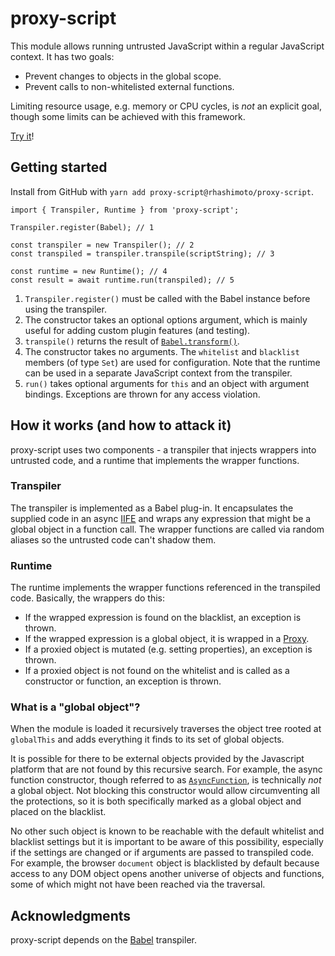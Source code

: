 # proxy-script
This module allows running untrusted JavaScript within a regular
JavaScript context. It has two goals:

* Prevent changes to objects in the global scope.
* Prevent calls to non-whitelisted external functions.

Limiting resource usage, e.g. memory or CPU cycles, is *not* an
explicit goal, though some limits can be achieved with this framework.

[Try it](https://rhashimoto.github.io/proxy-script/)!

## Getting started
Install from GitHub with `yarn add proxy-script@rhashimoto/proxy-script`.

```
import { Transpiler, Runtime } from 'proxy-script';

Transpiler.register(Babel); // 1

const transpiler = new Transpiler(); // 2
const transpiled = transpiler.transpile(scriptString); // 3

const runtime = new Runtime(); // 4
const result = await runtime.run(transpiled); // 5
```

1. `Transpiler.register()` must be called with the Babel instance
before using the transpiler.
2. The constructor takes an optional options argument, which is
mainly useful for adding custom plugin features (and testing).
3. `transpile()` returns the result of
[`Babel.transform()`](https://babeljs.io/docs/en/babel-core#transform).
4. The constructor takes no arguments. The `whitelist` and
`blacklist` members (of type `Set`) are used for configuration.
Note that the runtime can be used in a separate JavaScript context
from the transpiler.
5. `run()` takes optional arguments for `this` and an object with
argument bindings. Exceptions are thrown for any access violation.

## How it works (and how to attack it)
proxy-script uses two components - a transpiler that injects
wrappers into untrusted code, and a runtime that implements the
wrapper functions.

### Transpiler
The transpiler is implemented as a Babel plug-in. It encapsulates
the supplied code in an async
[IIFE](https://developer.mozilla.org/en-US/docs/Glossary/IIFE)
and wraps any expression that might be a global object in a
function call. The wrapper functions are called via random aliases
so the untrusted code can't shadow them.

### Runtime
The runtime implements the wrapper functions referenced in the
transpiled code. Basically, the wrappers do this:

* If the wrapped expression is found on the blacklist, an
exception is thrown.
* If the wrapped expression is a global object, it is wrapped
in a
[Proxy](https://developer.mozilla.org/en-US/docs/Web/JavaScript/Reference/Global_Objects/Proxy).
* If a proxied object is mutated (e.g. setting properties),
an exception is thrown.
* If a proxied object is not found on the whitelist and is
called as a constructor or function, an exception is thrown.

### What is a "global object"?
When the module is loaded it recursively traverses the object
tree rooted at `globalThis` and adds everything it finds to
its set of global objects.

It is possible for there to be external objects provided by
the Javascript platform that are not found by this recursive
search. For example, the async function constructor, though
referred to as
[`AsyncFunction`](https://developer.mozilla.org/en-US/docs/Web/JavaScript/Reference/Global_Objects/AsyncFunction),
is technically *not* a global object. Not blocking this
constructor would allow circumventing all the protections,
so it is both specifically marked as a global object and
placed on the blacklist.

No other such object is known to be reachable with the
default whitelist and blacklist settings but it is important
to be aware of this possibility, especially if the settings
are changed or if arguments are passed to transpiled code.
For example, the browser `document` object is blacklisted
by default because access to any DOM object opens another
universe of objects and functions, some of which might not
have been reached via the traversal.

## Acknowledgments
proxy-script depends on the [Babel](https://babeljs.io/) transpiler.
